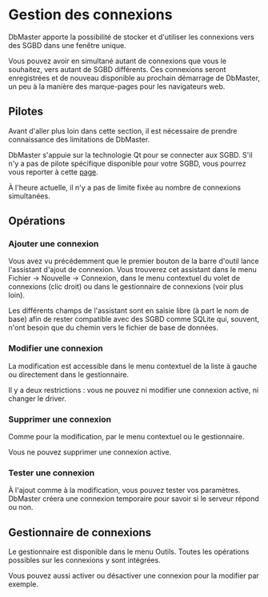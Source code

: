 Gestion des connexions
======================

DbMaster apporte la possibilité de stocker et d'utiliser les connexions vers des SGBD dans une fenêtre unique.

Vous pouvez avoir en simultané autant de connexions que vous le souhaitez, vers autant de SGBD différents. Ces connexions seront enregistrées et de nouveau disponible au prochain démarrage de DbMaster, un peu à la manière des marque-pages pour les navigateurs web.


Pilotes
-------

Avant d'aller plus loin dans cette section, il est nécessaire de prendre connaissance des limitations de DbMaster.

DbMaster s'appuie sur la technologie Qt pour se connecter aux SGBD. S'il n'y a pas de pilote spécifique disponible pour votre SGBD, vous pourrez vous reporter à cette [page](http://doc.qt.nokia.com/4.7/sql-driver.html).

À l'heure actuelle, il n'y a pas de limite fixée au nombre de connexions simultanées.


Opérations
----------


### Ajouter une connexion ###

Vous avez vu précédemment que le premier bouton de la barre d'outil lance l'assistant d'ajout de connexion. Vous trouverez cet assistant dans le menu Fichier → Nouvelle → Connexion, dans le menu contextuel du volet de connexions (clic droit) ou dans le gestionnaire de connexions (voir plus loin).

Les différents champs de l'assistant sont en saisie libre (à part le nom de base) afin de rester compatible avec des SGBD comme SQLite qui, souvent, n'ont besoin que du chemin vers le fichier de base de données.


### Modifier une connexion ###

La modification est accessible dans le menu contextuel de la liste à gauche ou directement dans le gestionnaire.

Il y a deux restrictions : vous ne pouvez ni modifier une connexion active, ni changer le driver.


### Supprimer une connexion ###

Comme pour la modification, par le menu contextuel ou le gestionnaire.

Vous ne pouvez supprimer une connexion active.


### Tester une connexion ###

À l'ajout comme à la modification, vous pouvez tester vos paramètres. DbMaster créera une connexion temporaire pour savoir si le serveur répond ou non.


Gestionnaire de connexions
--------------------------

Le gestionnaire est disponible dans le menu Outils. Toutes les opérations possibles sur les connexions y sont intégrées.

Vous pouvez aussi activer ou désactiver une connexion pour la modifier par exemple.
